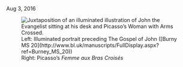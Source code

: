 <p class="datestamp">Aug 3, 2016</p>

<figure class="standalone centered">
	<img src="/posts/img/gospel-of-john-with-woman-folded-arms--high.jpg" alt="Juxtaposition of an illuminated illustration of John the Evangelist sitting at his desk and Picasso’s Woman with Arms Crossed.">
	<figcaption>Left: Illuminated portrait preceding The Gospel of John ([Burny MS 20](http://www.bl.uk/manuscripts/FullDisplay.aspx?ref=Burney_MS_20)) <br> Right: Picasso’s <i>Femme aux Bras Croisés</i></figcaption>
</figure>

